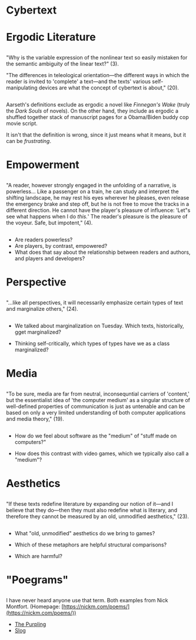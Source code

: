 # Cybertext

# Ergodic Literature

## 

"Why is the variable expression of the nonlinear text so easily  mistaken for the semantic ambiguity of the linear text?" (3).

"The differences in teleological orientation—the different ways in which the reader is invited to 'complete' a text—and the texts' various self-manipulating devices are what the concept of cybertext is about," (20).

## 

Aarseth's definitions exclude as ergodic a novel like _Finnegan's Wake_ (truly the _Dark Souls_ of novels). On the other hand, they include as ergodic a shuffled together stack of manuscript pages for a Obama/Biden buddy cop movie script.

It isn't that the definition is wrong, since it just means what it means, but it can be _frustrating_.

# Empowerment

##

"A reader, however strongly engaged in the unfolding of a narrative, is powerless... Like a passenger on a train, he can study and interpret the shifting landscape, he may rest his eyes wherever he pleases, even release the emergency brake and step off, but he is not free to move the tracks in a different direction. He cannot have the player's pleasure of influence: 'Let"s see what happens when I do _this._' The reader's pleasure is the pleasure of the voyeur. Safe, but impotent," (4).

##

- Are readers powerless?
- Are players, by contrast, empowered?
- What does that say about the relationship between readers and authors, and players and developers?

# Perspective

##

"...like all perspectives, it will necessarily emphasize certain types of text and marginalize others," (24).

##

- We talked about marginalization on Tuesday. Which texts, historically, gget marginalized?

- Thinking self-critically, which types of types have we as a class marginalized?

# Media

##

"To be sure, media are far from neutral, inconsequntial carriers of 'content,' but the essentialist idea of 'the computer medium' as a singular structure of well-defined properties of communication is just as untenable and can be based on only a very limited understanding of both computer applications and media theory," (19). 

## 

- How do we feel about software as the "medium" of "stuff made on computers?"

- How does this contrast with video games, which we typically also call a "medium"?

# Aesthetics

##

"If these texts redefine literature by expanding our notion of it—and I believe that they do—then they must also redefine what is literary, and therefore they cannot be measured by an old, unmodified aesthetics," (23).

##

- What "old, unmodified" aesthetics do we bring to games?

- Which of these metaphors are helpful structural comparisons?

- Which are harmful?

# "Poegrams"

## 

I have never heard anyone use that term. Both examples from Nick Montfort. (Homepage: [https://nickm.com/poems/](https://nickm.com/poems/))

- [The Purpling](https://nickm.com/poems/the_purpling/index.html)
- [Slog](https://nickm.com/poems/slog/)

#